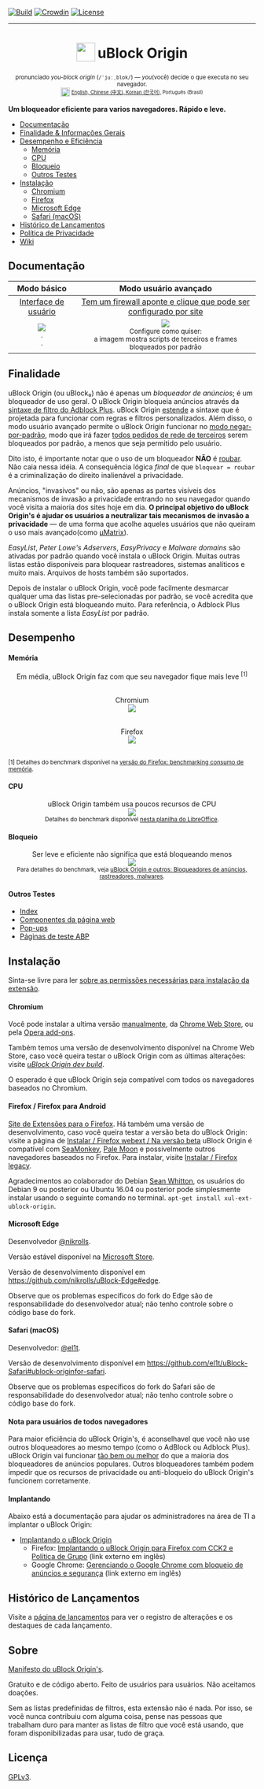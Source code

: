 [![Build](https://travis-ci.org/gorhill/uBlock.svg?branch=master)](https://travis-ci.org/gorhill/uBlock)
[![Crowdin](https://d322cqt584bo4o.cloudfront.net/ublock/localized.png)](https://crowdin.com/project/ublock)
[![License](https://img.shields.io/badge/License-GPLv3-blue.svg)](https://github.com/gorhill/uBlock/blob/master/LICENSE.txt)

***
<h1 align="center">
<sub>
<img  src="https://raw.githubusercontent.com/gorhill/uBlock/master/doc/img/icon38@2x.png"
      height="38"
      width="38">
</sub>
uBlock Origin
</h1>
<p align="center">
<sup> <!-- Pronounciation -->
      pronunciado <i>you-block origin</i> (<code>/ˈjuːˌblɒk/</code>) — <i>you</i>(você) decide o que executa no seu navegador.
</sup>
<br>
<sup> <!-- Languages -->
      <img src="https://raw.githubusercontent.com/gorhill/uBlock/master/doc/img/languageicon-36.png" width="18" height="18">
      <sup>
            <a href="https://github.com/gorhill/uBlock/blob/master/README.md#ublock-origin">
            English,          <a href="https://github.com/fang5566/uBlock/blob/master/README.md#ublock-origin">
            Chinese (中文),   </a><a href="https://github.com/delightbot/uBlock/blob/master/README.md#ublock-origin">
            Korean (한국어),<a/>
            Português (Brasil)
      </sup>
</sup>
</p>


**Um bloqueador eficiente para varios navegadores. Rápido e leve.**

* [Documentação](#documentação)
* [Finalidade & Informações Gerais](#finalidade)
* [Desempenho e Eficiência](#desempenho)
  * [Memória](#memória)
  * [CPU](#cpu)
  * [Bloqueio](#bloqueio)
  * [Outros Testes](#outros-testes)
* [Instalação](#instalação)
  * [Chromium](#chromium)
  * [Firefox](#firefox--firefox-para-android)
  * [Microsoft Edge](#microsoft-edge)
  - [Safari (macOS)](#safari-macos)
* [Histórico de Lançamentos](#histórico-de-lançamentos)
* [Política de Privacidade](https://github.com/ialexsilva/uBlock/wiki/Pol%C3%ADtica-de-Privacidade)
* [Wiki](https://github.com/gorhill/uBlock/wiki)

## Documentação

 Modo básico | Modo usuário avançado
:----------:|:------------------:
[Interface de usuário](https://github.com/gorhill/uBlock/wiki/Quick-guide:-popup-user-interface) | [Tem um firewall aponte e clique que pode ser configurado por site](https://github.com/gorhill/uBlock/wiki/Dynamic-filtering:-quick-guide) 
<a href="https://github.com/gorhill/uBlock/wiki/Quick-guide:-popup-user-interface"><img src="https://raw.githubusercontent.com/gorhill/uBlock/master/doc/img/popup-1.png" /></a><br><sup>.<br>.</sup> | <a href="https://github.com/gorhill/uBlock/wiki/Dynamic-filtering:-quick-guide"><img src="https://cloud.githubusercontent.com/assets/585534/9293685/378d18f0-4402-11e5-9255-8ed3fdbfa957.png" /></a><br><sup>Configure como quiser:<br>a imagem mostra scripts de terceiros e frames bloqueados por padrão</sup>

## Finalidade

uBlock Origin (ou uBlock₀) não é apenas um *bloqueador de anúncios*; é um bloqueador de uso geral. O uBlock Origin bloqueia anúncios através da [sintaxe de filtro do Adblock Plus](https://adblockplus.org/en/filters). uBlock Origin [estende](https://github.com/gorhill/uBlock/wiki/Filter-syntax-extensions) a sintaxe que é projetada para funcionar com regras e filtros personalizados. Além disso, o modo usuário avançado permite o uBlock Origin funcionar no [modo negar-por-padrão](https://github.com/gorhill/uBlock/wiki/Dynamic-filtering:-default-deny), modo que irá fazer [todos pedidos de rede de terceiros](https://requestpolicycontinued.github.io/#what-are-cross-site-requests) serem bloqueados por padrão, a menos que seja permitido pelo usuário.

Dito isto, é importante notar que o uso de um bloqueador **NÃO** é [roubar](https://twitter.com/LeaVerou/status/518154828166725632). Não caia nessa idéia. A consequência lógica _final_ de que `bloquear = roubar` é a criminalização do direito inalienável a privacidade.

Anúncios, "invasivos" ou não, são apenas as partes visíveis dos mecanismos de invasão a privacidade entrando no seu navegador quando você visita a maioria dos sites hoje em dia. **O principal objetivo do uBlock Origin's é ajudar os usuários a neutralizar tais mecanismos de invasão a privacidade** — de uma forma que acolhe aqueles usuários que não queiram o uso mais avançado(como [µMatrix](https://github.com/gorhill/uMatrix)).

_EasyList_, _Peter Lowe's Adservers_, _EasyPrivacy_ e _Malware domains_ são ativadas por padrão quando você instala o uBlock Origin. Muitas outras listas estão disponíveis para bloquear rastreadores, sistemas analíticos e muito mais. Arquivos de hosts também são suportados.

Depois de instalar o uBlock Origin, você pode facilmente desmarcar qualquer uma das listas pre-selecionadas por padrão, se você acredita que o uBlock Origin está bloqueando muito. Para referência, o Adblock Plus instala somente a lista _EasyList_ por padrão.

## Desempenho

#### Memória

<div align="center">
Em média, uBlock Origin faz com que seu navegador fique mais leve <sup>[1]</sup><br><br>

Chromium<br>
<img src="https://cloud.githubusercontent.com/assets/585534/10074141/15f04128-629c-11e5-9155-177fd4909083.png" /><br><br>

Firefox<br>
<img src="https://cloud.githubusercontent.com/assets/585534/10074130/0577118c-629c-11e5-9902-bf367c6a96c3.png" /><br><br>

</div>

<sup>[1] Detalhes do benchmark disponível na <a href="https://github.com/gorhill/uBlock/wiki/Firefox-version:-benchmarking-memory-footprint">versão do Firefox: benchmarking consumo de memória</a>.</sup><br>

#### CPU

<p align="center">
uBlock Origin também usa poucos recursos de CPU<br>
<img src="https://raw.githubusercontent.com/gorhill/uBlock/master/doc/benchmarks/cpu-usage-overall-chart-20141226.png" /><br>
<sup>Detalhes do benchmark disponível <a href="https://github.com/gorhill/uBlock/blob/master/doc/benchmarks/cpu-usage-overall-20141226.ods">nesta planilha do LibreOffice</a>.</sup>
</p>

#### Bloqueio

<p align="center">
Ser leve e eficiente não significa que está bloqueando menos<br>
<img src="https://raw.githubusercontent.com/gorhill/uBlock/master/doc/benchmarks/privex-201502-16.png" /><br>
<sup>Para detalhes do benchmark, veja 
<a href="https://github.com/gorhill/uBlock/wiki/uBlock-and-others%3A-Blocking-ads%2C-trackers%2C-malwares">uBlock Origin e outros: Bloqueadores de anúncios, rastreadores, malwares</a>.
</p>

#### Outros Testes

- [Index](http://raymondhill.net/ublock/tests.html)
- [Componentes da página web](http://raymondhill.net/ublock/tiles1.html)
- [Pop-ups](http://raymondhill.net/ublock/popup.html)
- [Páginas de teste ABP](https://testpages.adblockplus.org/)

## Instalação

Sinta-se livre para ler [sobre as permissões necessárias para instalação da extensão](https://github.com/gorhill/uBlock/wiki/About-the-required-permissions).

#### Chromium

Você pode instalar a ultima versão [manualmente](https://github.com/gorhill/uBlock/tree/master/dist#install), da [Chrome Web Store](https://chrome.google.com/webstore/detail/ublock-origin/cjpalhdlnbpafiamejdnhcphjbkeiagm), ou pela [Opera add-ons](https://addons.opera.com/en-gb/extensions/details/ublock/).

Também temos uma versão de desenvolvimento disponível na Chrome Web Store, caso você queira testar o uBlock Origin com as últimas alterações: visite [_uBlock Origin dev build_](https://chrome.google.com/webstore/detail/ublock-origin-dev-build/cgbcahbpdhpcegmbfconppldiemgcoii).

O esperado é que uBlock Origin seja compatível com todos os navegadores baseados no Chromium.

#### Firefox / Firefox para Android

[Site de Extensões para o Firefox](https://addons.mozilla.org/addon/ublock-origin/). Há também uma versão de desenvolvimento, caso você queira testar a versão beta do uBlock Origin: visite a página de [Instalar / Firefox webext / Na versão beta](https://github.com/gorhill/uBlock/blob/master/dist/README.md#for-beta-version)
uBlock Origin é compatível com [SeaMonkey](http://www.seamonkey-project.org/), [Pale Moon](https://www.palemoon.org/) e possivelmente outros navegadores baseados no Firefox. Para instalar, visite [Instalar / Firefox legacy](https://github.com/gorhill/uBlock/blob/master/dist/README.md#firefox-legacy).

Agradecimentos ao colaborador do Debian [Sean Whitton](https://wiki.debian.org/SeanWhitton), os usuários do Debian 9 ou posterior ou Ubuntu 16.04 ou posterior pode simplesmente instalar usando o seguinte comando no terminal.
`apt-get install xul-ext-ublock-origin`.

#### Microsoft Edge

Desenvolvedor [@nikrolls](https://github.com/nikrolls).

Versão estável disponível na [Microsoft Store](https://www.microsoft.com/store/p/app/9nblggh444l4).

Versão de desenvolvimento disponível em <https://github.com/nikrolls/uBlock-Edge#edge>.

Observe que os problemas específicos do fork do Edge são de responsabilidade do desenvolvedor atual; não tenho controle sobre o código base do fork.

#### Safari (macOS)

Desenvolvedor: [@el1t](https://github.com/el1t).

Versão de desenvolvimento disponível em <https://github.com/el1t/uBlock-Safari#ublock-originfor-safari>.

Observe que os problemas específicos do fork do Safari são de responsabilidade do desenvolvedor atual; não tenho controle sobre o código base do fork.

#### Nota para usuários de todos navegadores

Para maior eficiência do uBlock Origin's, é aconselhavel que você não use outros bloqueadores ao mesmo tempo (como o AdBlock ou Adblock Plus). uBlock Origin vai funcionar [tão bem ou melhor](#blocking) do que a maioria dos bloqueadores de anúncios populares. Outros bloqueadores também podem impedir que os recursos de privacidade ou anti-bloqueio do uBlock Origin's funcionem corretamente.

#### Implantando

Abaixo está a documentação para ajudar os administradores na área de TI a implantar o uBlock Origin:

- [Implantando o uBlock Origin](https://github.com/gorhill/uBlock/wiki/Deploying-uBlock-Origin)
    - Firefox: [Implantando o uBlock Origin para Firefox com CCK2 e Política de Grupo](http://decentsecurity.com/ublock-for-firefox-deployment/) (link externo em inglês)
    - Google Chrome: [Gerenciando o Google Chrome com bloqueio de anúncios e segurança](https://decentsecurity.com/ublock-for-google-chrome-deployment/) (link externo em inglês) 

## Histórico de Lançamentos

Visite a [página de lançamentos](https://github.com/gorhill/uBlock/releases) para ver o registro de alterações e os destaques de cada lançamento.

## Sobre

[Manifesto do uBlock Origin's](MANIFESTO.md).

Gratuito e de código aberto. Feito de usuários para usuários. Não aceitamos doações.

Sem as listas predefinidas de filtros, esta extensão não é nada. 
Por isso, se você nunca contribuiu com alguma coisa, pense nas pessoas que trabalham duro
para manter as listas de filtro que você está usando, que foram disponibilizadas para usar, tudo de graça.

## Licença

[GPLv3](https://github.com/gorhill/uBlock/blob/master/LICENSE.txt).
